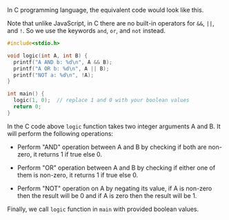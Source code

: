 In C programming language, the equivalent code would look like this.

Note that unlike JavaScript, in C there are no built-in operators for `&&`, `||`, and `!`. So we use the keywords `and`, `or`, and `not` instead.

```c
#include<stdio.h>

void logic(int A, int B) {
  printf("A AND b: %d\n", A && B);
  printf("A OR b: %d\n", A || B);
  printf("NOT a: %d\n", !A);
}

int main() {
  logic(1, 0);  // replace 1 and 0 with your boolean values
  return 0;
}
```

In the C code above `logic` function takes two integer arguments A and B. It will perform the following operations:

- Perform "AND" operation between A and B by checking if both are non-zero, it returns 1 if true else 0.
  
- Perform "OR" operation between A and B by checking if either one of them is non-zero, it returns 1 if true else 0.

- Perform "NOT" operation on A by negating its value, if A is non-zero then the result will be 0 and if A is zero then the result will be 1.

Finally, we call `logic` function in `main` with provided boolean values.
